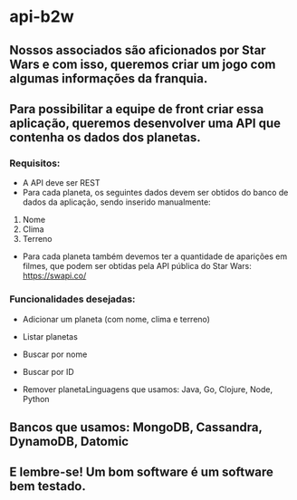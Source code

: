 # api-b2w

## Nossos associados são aficionados por Star Wars e com isso, queremos criar um jogo com algumas informações da franquia.

## Para possibilitar a equipe de front criar essa aplicação, queremos desenvolver uma API que contenha os dados dos planetas. 

### Requisitos:

- A API deve ser REST
- Para cada planeta, os seguintes dados devem ser obtidos do banco de dados da aplicação, sendo inserido manualmente:
1. Nome
2. Clima
3. Terreno
- Para cada planeta também devemos ter a quantidade de aparições em filmes, que podem ser obtidas pela API pública do Star Wars: https://swapi.co/

### Funcionalidades desejadas: 

- Adicionar um planeta (com nome, clima e terreno)

- Listar planetas

- Buscar por nome

- Buscar por ID

- Remover planetaLinguagens que usamos: Java, Go, Clojure, Node, Python

## Bancos que usamos: MongoDB, Cassandra, DynamoDB, Datomic

## E lembre-se! Um bom software é um software bem testado.
